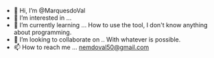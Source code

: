 - 👋 Hi, I’m @MarquesdoVal
- 👀 I’m interested in ...
- 🌱 I’m currently learning ... How to use the tool, I don't know anything about programming.
- 💞️ I’m looking to collaborate on .. With whatever is possible.
- 📫 How to reach me ... nemdoval50@gmail.com

<!---
MaruqesdoVal/MaruqesdoVal is a ✨ special ✨ repository because its `README.md` (this file) appears on your GitHub profile.
You can click the Preview link to take a look at your changes.
--->
